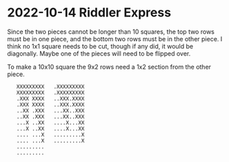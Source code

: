 2022-10-14 Riddler Express
==========================
Since the two pieces cannot be longer than 10 squares, the top two
rows must be in one piece, and the bottom two rows must be in the other
piece.  I think no 1x1 square needs to be cut, though if any did, it would
be diagonally.  Maybe one of the pieces will need to be flipped over.

To make a 10x10 square the 9x2 rows need a 1x2 section from the other
piece.
```
   XXXXXXXXX   .XXXXXXXXX
   XXXXXXXXX   .XXXXXXXXX
   .XXX XXXX   ..XXX.XXXX
   .XXX XXXX   ..XXX.XXXX
   ..XX .XXX   ...XX..XXX
   ..XX .XXX   ...XX..XXX
   ...X ..XX   ....X...XX
   ...X ..XX   ....X...XX
   .... ...X   .........X
   .... ...X   .........X
   .........
   .........
```
